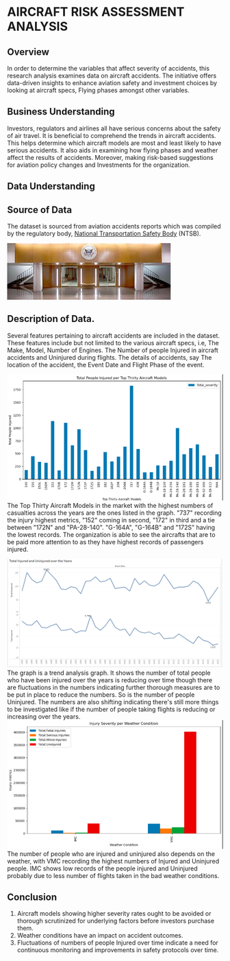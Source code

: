 
# AIRCRAFT RISK ASSESSMENT ANALYSIS

## Overview

In order to determine the variables that affect severity of accidents, this research analysis examines data on aircraft accidents. The initiative offers data-driven insights to enhance aviation safety and investment choices by looking at aircraft specs, Flying phases amongst other variables.

## Business Understanding

Investors, regulators and airlines all have serious concerns about the safety of air travel. It is beneficial to comprehend the trends in aircraft accidents. This helps determine which aircraft models are most and least likely to have serious accidents.
It also aids in examining how flying phases and weather affect the results of accidents. Moreover, making risk-based suggestions for aviation policy changes and Investments for the organization.

## Data Understanding
## Source of Data

The dataset is sourced from aviation accidents reports which was compiled by the regulatory body, [National Transportation Safety Body](https://www.ntsb.gov/Pages/home.aspx) (NTSB). 


![imaage](./Images/NTSB.jpeg)

## Description of Data.
Several features pertaining to aircraft accidents are included in the dataset. These features include but not limited to the various aircraft specs, i.e, The Make, Model, Number of Engines. The Number of people Injured in aircraft accidents and Uninjured during flights. The details of accidents, say The location of the accident, the Event Date and Flight Phase of the event.

![image](./Images/Injured%20per%20Top%2030%20models.png)
The Top Thirty Aircraft Models in the market with the highest numbers of casualties across the years are the ones listed in the graph.
"737" recording the injury highest metrics, "152" coming in second, "172" in third and a tie between "172N" and "PA-28-140". "G-164A", "G-164B" and "172S" having the lowest records. The organization is able to see the aircrafts that are to be paid more attention to as they have highest records of passengers injured.

![image](./Images/Injured-Uninjured%20over%20the%20Years.png)
The graph is a trend analysis graph. It shows the number of total people who have been injured over the years is reducing over time though there are fluctuations in the numbers indicating further thorough measures are to be put in place to reduce the numbers. So is the number of people Uninjured. 
The numbers are also shifting indicating there's still more things to be investigated like if the number of people taking flights is reducing or increasing over the years.
![image](./Images/Injured-Uninjured%20per%20Weather.png)
The number of people who are injured and uninjured also depends on the weather, with VMC recording the highest numbers of Injured and Uninjured people. IMC shows low records of the people injured and Uninjured probably due to less number of flights taken in the bad weather conditions.

## Conclusion

1. Aircraft models showing higher severity rates ought to be avoided or thorough scrutinized for underlying factors before investors purchase them.
2.  Weather conditions have an impact on accident outcomes.
3. Fluctuations of numbers of people Injured over time indicate a need for continuous monitoring and improvements in safety protocols over time.




